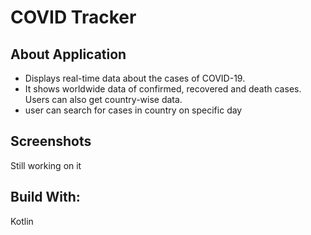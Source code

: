 # COVID Tracker

## About Application
- Displays real-time data about the cases of COVID-19.
- It shows worldwide data of confirmed, recovered and death cases. Users can also get country-wise data.
- user can search for cases in country on specific day
## Screenshots
Still working on it 

## Build With: 
Kotlin
